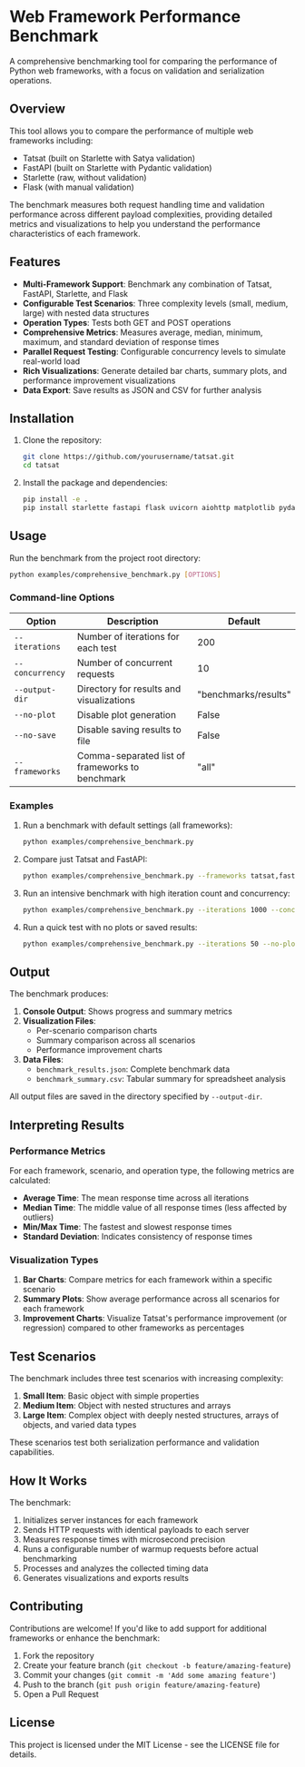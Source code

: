 # Web Framework Performance Benchmark

A comprehensive benchmarking tool for comparing the performance of Python web frameworks, with a focus on validation and serialization operations.

## Overview

This tool allows you to compare the performance of multiple web frameworks including:
- Tatsat (built on Starlette with Satya validation)
- FastAPI (built on Starlette with Pydantic validation)
- Starlette (raw, without validation)
- Flask (with manual validation)

The benchmark measures both request handling time and validation performance across different payload complexities, providing detailed metrics and visualizations to help you understand the performance characteristics of each framework.

## Features

- **Multi-Framework Support**: Benchmark any combination of Tatsat, FastAPI, Starlette, and Flask
- **Configurable Test Scenarios**: Three complexity levels (small, medium, large) with nested data structures
- **Operation Types**: Tests both GET and POST operations
- **Comprehensive Metrics**: Measures average, median, minimum, maximum, and standard deviation of response times
- **Parallel Request Testing**: Configurable concurrency levels to simulate real-world load
- **Rich Visualizations**: Generate detailed bar charts, summary plots, and performance improvement visualizations
- **Data Export**: Save results as JSON and CSV for further analysis

## Installation

1. Clone the repository:
   ```bash
   git clone https://github.com/yourusername/tatsat.git
   cd tatsat
   ```

2. Install the package and dependencies:
   ```bash
   pip install -e .
   pip install starlette fastapi flask uvicorn aiohttp matplotlib pydantic
   ```

## Usage

Run the benchmark from the project root directory:

```bash
python examples/comprehensive_benchmark.py [OPTIONS]
```

### Command-line Options

| Option | Description | Default |
|--------|-------------|---------|
| `--iterations` | Number of iterations for each test | 200 |
| `--concurrency` | Number of concurrent requests | 10 |
| `--output-dir` | Directory for results and visualizations | "benchmarks/results" |
| `--no-plot` | Disable plot generation | False |
| `--no-save` | Disable saving results to file | False |
| `--frameworks` | Comma-separated list of frameworks to benchmark | "all" |

### Examples

1. Run a benchmark with default settings (all frameworks):
   ```bash
   python examples/comprehensive_benchmark.py
   ```

2. Compare just Tatsat and FastAPI:
   ```bash
   python examples/comprehensive_benchmark.py --frameworks tatsat,fastapi
   ```

3. Run an intensive benchmark with high iteration count and concurrency:
   ```bash
   python examples/comprehensive_benchmark.py --iterations 1000 --concurrency 50
   ```

4. Run a quick test with no plots or saved results:
   ```bash
   python examples/comprehensive_benchmark.py --iterations 50 --no-plot --no-save
   ```

## Output

The benchmark produces:

1. **Console Output**: Shows progress and summary metrics
2. **Visualization Files**: 
   - Per-scenario comparison charts
   - Summary comparison across all scenarios
   - Performance improvement charts
3. **Data Files**:
   - `benchmark_results.json`: Complete benchmark data
   - `benchmark_summary.csv`: Tabular summary for spreadsheet analysis

All output files are saved in the directory specified by `--output-dir`.

## Interpreting Results

### Performance Metrics

For each framework, scenario, and operation type, the following metrics are calculated:

- **Average Time**: The mean response time across all iterations
- **Median Time**: The middle value of all response times (less affected by outliers)
- **Min/Max Time**: The fastest and slowest response times
- **Standard Deviation**: Indicates consistency of response times

### Visualization Types

1. **Bar Charts**: Compare metrics for each framework within a specific scenario
2. **Summary Plots**: Show average performance across all scenarios for each framework
3. **Improvement Charts**: Visualize Tatsat's performance improvement (or regression) compared to other frameworks as percentages

## Test Scenarios

The benchmark includes three test scenarios with increasing complexity:

1. **Small Item**: Basic object with simple properties
2. **Medium Item**: Object with nested structures and arrays
3. **Large Item**: Complex object with deeply nested structures, arrays of objects, and varied data types

These scenarios test both serialization performance and validation capabilities.

## How It Works

The benchmark:

1. Initializes server instances for each framework
2. Sends HTTP requests with identical payloads to each server
3. Measures response times with microsecond precision
4. Runs a configurable number of warmup requests before actual benchmarking
5. Processes and analyzes the collected timing data
6. Generates visualizations and exports results

## Contributing

Contributions are welcome! If you'd like to add support for additional frameworks or enhance the benchmark:

1. Fork the repository
2. Create your feature branch (`git checkout -b feature/amazing-feature`)
3. Commit your changes (`git commit -m 'Add some amazing feature'`)
4. Push to the branch (`git push origin feature/amazing-feature`)
5. Open a Pull Request

## License

This project is licensed under the MIT License - see the LICENSE file for details.
